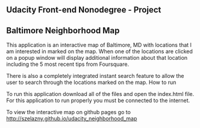 ## Udacity Front-end Nonodegree - Project 
## Baltimore Neighborhood Map


This application is an interactive map of Baltimore, MD with locations that I am interested in marked on the map. When one of the locations are clicked on a popup window will display additional information about that location including the 5 most recent tips from Foursquare.

There is also a completely integrated instant search feature to allow the user to search through the locations marked on the map.
How to run

To run this application download all of the files and open the index.html file. For this application to run properly you must be connected to the internet.

To view the interactive map on github pages go to http://szelazny.github.io/udacity_neighborhood_map
